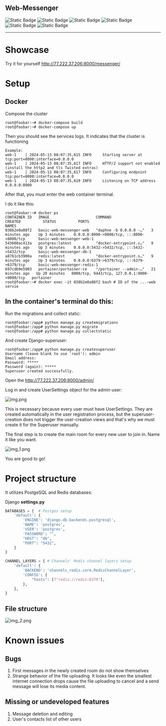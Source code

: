 Web-Messenger
---

![Static Badge ](https://img.shields.io/badge/python-3.12.1-blue)
![Static Badge](https://img.shields.io/badge/django-4.2-blue)
![Static Badge](https://img.shields.io/badge/daphne-4.0-blue)
![Static Badge](https://img.shields.io/badge/channels-4.0-blue)
![Static Badge](https://img.shields.io/badge/Redis-red)
![Static Badge](https://img.shields.io/badge/PostgreSQL-green)

---
# Showcase

Try it for yourself http://77.222.37.206:8000/messenger/



# Setup

## Docker

Compose the cluster

```console
root@foobar:~# docker-compose build
root@foobar:~# docker-compose up
```

Then you should see the services logs. It indicates that the cluster is functioning

```console
Example:
web-1    | 2024-05-13 08:07:35,615 INFO     Starting server at tcp:port=8000:interface=0.0.0.0
web-1    | 2024-05-13 08:07:35,617 INFO     HTTP/2 support not enabled (install the http2 and tls Twisted extras)
web-1    | 2024-05-13 08:07:35,617 INFO     Configuring endpoint tcp:port=8000:interface=0.0.0.0
web-1    | 2024-05-13 08:07:35,619 INFO     Listening on TCP address 0.0.0.0:8000
```

After that, you must enter the web container terminal.

I do it like this:
```console
root@foobar:~# docker ps
CONTAINER ID   IMAGE                     COMMAND                  CREATED          STATUS          PORTS                                          NAMES
038b2e0a08f2   basic-web-messenger-web   "daphne -b 0.0.0.0 -…"   3 minutes ago    Up 3 minutes    0.0.0.0:8000->8000/tcp, :::8000->8000/tcp      basic-web-messenger-web-1
543608ac413a   postgres:latest           "docker-entrypoint.s…"   9 minutes ago    Up 3 minutes    0.0.0.0:5432->5432/tcp, :::5432->5432/tcp      basic-web-messenger-db-1
a8761cb3900a   redis:latest              "docker-entrypoint.s…"   9 minutes ago    Up 3 minutes    0.0.0.0:6379->6379/tcp, :::6379->6379/tcp      basic-web-messenger-redis-1
697cdb9e5903   portainer/portainer-ce    "/portainer --admin-…"   21 minutes ago   Up 20 minutes   8000/tcp, 9443/tcp, 127.0.0.1:9000->9000/tcp   portainer
root@foobar:~# docker exec -it 038b2e0a08f2 bash # ID of the ...-web servie
```
In the container's terminal do this:
---
Run the migrations and collect static:
```console
root@foobar:/app# python manage.py createmigrations
root@foobar:/app# python manage.py migrate
root@foobar:/app# python manage.py collectstatic
```

And create Django-superuser:
```console
root@foobar:/app# python manage.py createsuperuser
Username (leave blank to use 'root'): admin
Email address:
Password: *****
Password (again): *****
Superuser created successfully.
```
Open the http://77.222.37.206:8000/admin/

Log in and create UserSettings object for the admin user:

![img.png](img.png)

This is necessary because every user must have UserSettings. 
They are created automatically in the user registration process, 
but the superuser-creation does not trigger the user-creation views
and that's why we must create it for the Superuser manually.

The final step is to create the main room for every new user to join in.
Name it like you want.

![img_1.png](img_1.png)

You are good to go!
# Project structure

It utilizes PostgeSQL and Redis databases:

Django **settings.py**

```python
DATABASES = {  # Postges setup
    'default': {
        'ENGINE': 'django.db.backends.postgresql',
        'NAME': 'postgres',
        'USER': 'postgres',
        'PASSWORD': "",
        "HOST": "db",
        "PORT": "5432",
    }
}

CHANNEL_LAYERS = { # Channels' Redis channel layers setup 
    'default': {
        'BACKEND': 'channels_redis.core.RedisChannelLayer',
        'CONFIG': {
            "hosts": [f"redis://redis:6379"],
        },
    },
}
```

## File structure

![img_2.png](img_2.png)



# Known issues
## Bugs
1. First messages in the newly created room do not show themselves
2. Strange behavior of the file uploading. It looks like even the smallest
internet connection drops cause the file uploading to cancel and 
a send message will lose its media content.
## Missing or undeveloped features
1. Message deletion and editing
2. User's contacts list of other users 